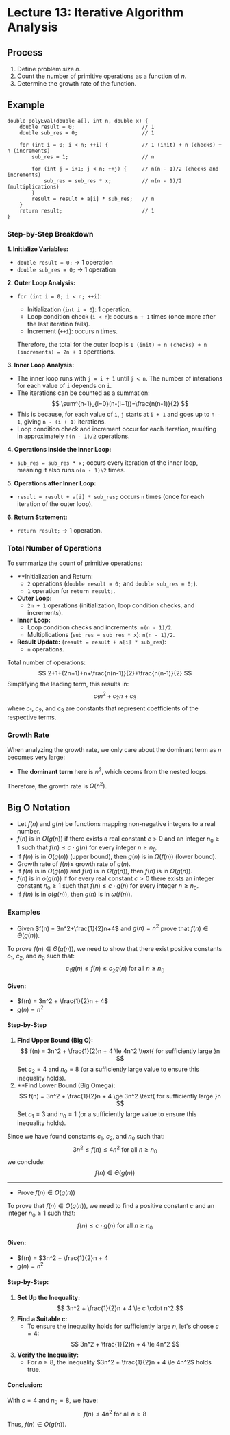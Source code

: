 # Lecture 13: Iterative Algorithm Analysis
## Process
1. Define problem size $n$.
2. Count the number of primitive operations as a function of $n$.
3. Determine the growth rate of the function.

## Example
```
double polyEval(double a[], int n, double x) {
    double result = 0;                      // 1
    double sub_res = 0;                     // 1

    for (int i = 0; i < n; ++i) {           // 1 (init) + n (checks) + n (increments)
        sub_res = 1;                        // n

        for (int j = i+1; j < n; ++j) {     // n(n - 1)/2 (checks and increments)
            sub_res = sub_res * x;          // n(n - 1)/2 (multiplications)
        }
        result = result + a[i] * sub_res;   // n
    }
    return result;                          // 1
}
```
### Step-by-Step Breakdown
**1. Initialize Variables:**
- `double result = 0;` → 1 operation
- `double sub_res = 0;` → 1 operation

**2. Outer Loop Analysis:**
- `for (int i = 0; i < n; ++i)`:
    - Initialization (`int i = 0`): 1 operation.
    - Loop condition check (`i < n`): occurs `n + 1` times (once more after the last iteration fails).
    - Increment (`++i`): occurs `n` times.
    
    Therefore, the total for the outer loop is `1 (init) + n (checks) + n (increments) = 2n + 1` operations.

**3. Inner Loop Analysis:**
- The inner loop runs with `j = i + 1` until `j < n`. The number of interations for each value of `i` depends on `i`.
- The iterations can be counted as a summation:
    $$
    \sum^{n-1}_{i=0}(n-(i+1))=\frac{n(n-1)}{2}
    $$
- This is because, for each value of `i`, `j` starts at `i + 1` and goes up to `n - 1`, giving `n - (i + 1)` iterations.
- Loop condition check and increment occur for each iteration, resulting in approximately `n(n - 1)/2` operations.

**4. Operations inside the Inner Loop:**
- `sub_res = sub_res * x;` occurs every iteration of the inner loop, meaning it also runs `n(n - 1)\2` times.

**5. Operations after Inner Loop:**
- `result = result + a[i] * sub_res;` occurs `n` times (once for each iteration of the outer loop).

**6. Return Statement:**
- `return result;` → 1 operation.

### Total Number of Operations
To summarize the count of primitive operations:
- **Initialization and Return:
    - `2` operations (`double result = 0;` and `double sub_res = 0;`).
    - `1` operation for `return result;`.
- **Outer Loop:**
    - `2n + 1` operations (initialization, loop condition checks, and increments).
- **Inner Loop:**
    - Loop condition checks and increments: `n(n - 1)/2`.
    - Multiplications (`sub_res = sub_res * x`): `n(n - 1)/2`.
- **Result Update:** (`result = result + a[i] * sub_res`):
    - `n` operations.

Total number of operations:
$$
2+1+(2n+1)+n+\frac{n(n-1)}{2}+\frac{n(n-1)}{2}
$$
Simplifying the leading term, this results in:
$$
c_1n^2+c_2n+c_3
$$
where $c_1$, $c_2$, and $c_3$ are constants that represent coefficients of the respective terms.

### Growth Rate
When analyzing the growth rate, we only care about the dominant term as $n$ becomes very large:
- The **dominant term** here is $n^2$, which ceoms from the nested loops.

Therefore, the growth rate is $O(n^2)$.

## Big O Notation
- Let $f(n)$ and $g(n)$ be functions mapping non-negative integers to a real number.
- $f(n)$ is in $O(g(n))$ if there exists a real constant $c > 0$ and an integer $n_0\ge1$ such that $f(n)\le c \cdot g(n)$ for every integer $n\ge n_0$.
- If $f(n)$ is in $O(g(n))$ (upper bound), then $g(n)$ is in $\Omega(f(n))$ (lower bound).
- Growth rate of $f(n)\le$ growth rate of $g(n)$.
- If $f(n)$ is in $O(g(n))$ and $f(n)$ is in $\Omega(g(n))$, then $f(n)$ is in $\Theta(g(n))$.
- $f(n)$ is in $o(g(n))$ if for every real constant $c>0$ there exists an integer constant $n_0\ge 1$ such that $f(n)\le c \cdot g(n)$ for every integer $n\ge n_0$.
- If $f(n)$ is in $o(g(n))$, then $g(n)$ is in $\omega(f(n))$.

### Examples
- Given $f(n) = 3n^2+\frac{1}{2}n+4$ and $g(n) = n^2$ prove that $f(n) \in \Theta(g(n))$.

To prove $f(n) \in \Theta(g(n))$, we need to show that there exist positive constants $c_1$, $c_2$, and $n_0$ such that:
$$
c_1g(n)\le f(n)\le c_2g(n) \text{ for all } n\ge n_0
$$

#### Given:
- $f(n) = 3n^2 + \frac{1}{2}n + 4$
- $g(n) = n^2$

#### Step-by-Step
1. **Find Upper Bound (Big O):**
    $$
    f(n) = 3n^2 + \frac{1}{2}n + 4 \le 4n^2 \text{ for sufficiently large }n
    $$
    Set $c_2=4$ and $n_0=8$ (or a sufficiently large value to ensure this inequality holds).
2. **Find Lower Bound (Big Omega):
    $$
    f(n) = 3n^2 + \frac{1}{2}n + 4 \ge 3n^2 \text{ for sufficiently large }n
    $$
    Set $c_1=3$ and $n_0=1$ (or a sufficiently large value to ensure this inequality holds).

Since we have found constants $c_1$, $c_2$, and $n_0$ such that:
$$
3n^2 \le f(n) \le 4n^2 \text{ for all } n\ge n_0
$$
we conclude:
$$
f(n)\in \Theta(g(n))
$$

---
- Prove $f(n) \in O(g(n))$

To prove that $f(n) \in O(g(n))$, we need to find a positive constant $c$ and an integer $n_0 \ge 1$ such that:
$$
f(n)\le c \cdot g(n) \text{ for all } n \ge n_0
$$

#### Given:
- $f(n) = $3n^2 + \frac{1}{2}n + 4
- $g(n) = n^2$

#### Step-by-Step:
1. **Set Up the Inequality:**
$$
3n^2 + \frac{1}{2}n + 4 \le c \cdot n^2
$$
2. **Find a Suitable $c$:**
    - To ensure the inequality holds for sufficiently large $n$, let's choose $c=4$:
        $$
        3n^2 + \frac{1}{2}n + 4 \le 4n^2
        $$
3. **Verify the Inequality:**
    - For $n\ge 8$, the inequality $3n^2 + \frac{1}{2}n + 4 \le 4n^2$ holds true.

#### Conclusion:
With $c = 4$ and $n_0 = 8$, we have:
$$
f(n)\le 4n^2 \text{ for all } n\ge 8
$$
Thus, $f(n) \in O(g(n))$.